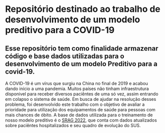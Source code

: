 # Repositório destinado ao trabalho de desenvolvimento de um modelo preditivo para a COVID-19

## Esse repositório tem como finalidade armazenar código e base dados utilizadas para o desenvolvimento de um modelo Preditivo para a covid-19.

A COVID-19 é um vírus que surgiu na China no final de 2019 e acabou dando início a uma pandemia. Muitos países não tinham infraestrutura dísponivel para receber diversos paciêntes de uma só vez, assim entrando em colapso o sistema de saúde. Em busca de ajudar na resolução desses problema, foi desenvolvido este trabalho com o objetivo de avaliar a prioridade para utilização dos equipamentos de saúde para pessoas com mais chances de óbito. A base de dados utilizada para o treinamento de nosso modelo preditivo é o [SRAG 2022](https://opendatasus.saude.gov.br/dataset/srag-2021-a-2023/resource/62803c57-0b2d-4bcf-b114-380c392fe825?inner_span=True), que conta com dados atualizados sobre paciêntes hospitalizados e seu quadro de evolução do SUS. 
